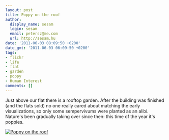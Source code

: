 ```yaml
---
layout: post
title: Poppy on the roof
author:
  display_name: sesam
  login: sesam
  email: petersz@me.com
  url: http://sesam.hu
date: '2011-06-03 08:09:50 +0200'
date_gmt: '2011-06-03 06:09:50 +0200'
tags:
- flickr
- life
- flat
- garden
- poppy
- Human Interest
comments: []
---
```


Just above our flat there is a rooftop garden. After the building was finished (and the flats sold) no one really cared about matching the early visualizations, so only some sempervivums were planted as an alibi. Nature's been gradually taking over since then: this time of the year it's poppies.

[![Poppy on the roof](http://farm3.static.flickr.com/2595/5792273661_c8bd3516b3_z.jpg)](http://www.flickr.com/photos/sesamsys/5792273661 "Poppy on the roof by sesamsys, on Flickr")
